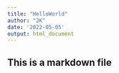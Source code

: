 ```yaml
---
title: "HelloWorld"
author: "2K"
date: '2022-05-05'
output: html_document
---
```


## This is a markdown file